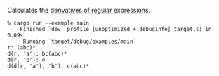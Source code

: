 Calculates the [derivatives of regular expressions](https://en.wikipedia.org/wiki/Brzozowski_derivative).

```
% cargo run --example main
    Finished `dev` profile [unoptimized + debuginfo] target(s) in 0.09s
     Running `target/debug/examples/main`
r: (abc)*
d(r, 'a'): bc(abc)*
d(r, 'b'): ∅
d(d(r, 'a'), 'b'): c(abc)*
```
